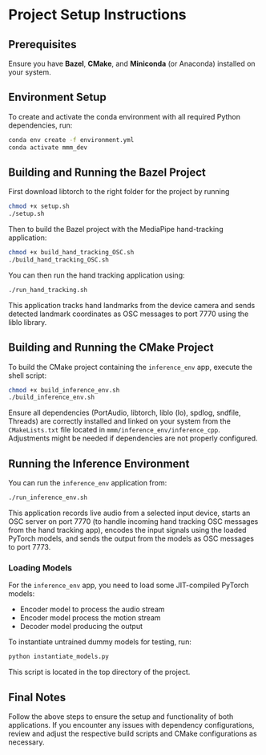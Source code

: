 
# Project Setup Instructions

## Prerequisites
Ensure you have **Bazel**, **CMake**, and **Miniconda** (or Anaconda) installed on your system.

## Environment Setup
To create and activate the conda environment with all required Python dependencies, run:

```bash
conda env create -f environment.yml
conda activate mmm_dev
```

## Building and Running the Bazel Project

First download libtorch to the right folder for the project by running

```bash
chmod +x setup.sh
./setup.sh
```

Then to build the Bazel project with the MediaPipe hand-tracking application:

```bash
chmod +x build_hand_tracking_OSC.sh
./build_hand_tracking_OSC.sh
```

You can then run the hand tracking application using:

```bash
./run_hand_tracking.sh
```

This application tracks hand landmarks from the device camera and sends detected landmark coordinates as OSC messages to port 7770 using the liblo library.

## Building and Running the CMake Project
To build the CMake project containing the `inference_env` app, execute the shell script:

```bash
chmod +x build_inference_env.sh
./build_inference_env.sh
```

Ensure all dependencies (PortAudio, libtorch, liblo (lo), spdlog, sndfile, Threads) are correctly installed and linked on your system from the `CMakeLists.txt` file located in `mmm/inference_env/inference_cpp`. Adjustments might be needed if dependencies are not properly configured.

## Running the Inference Environment
You can run the `inference_env` application from:

```bash
./run_inference_env.sh
```

This application records live audio from a selected input device, starts an OSC server on port 7770 (to handle incoming hand tracking OSC messages from the hand tracking app), encodes the input signals using the loaded PyTorch models, and sends the output from the models as OSC messages to port 7773.

### Loading Models
For the `inference_env` app, you need to load some JIT-compiled PyTorch models:
- Encoder model to process the audio stream
- Encoder model process the motion stream
- Decoder model producing the output

To instantiate untrained dummy models for testing, run:

```bash
python instantiate_models.py
```

This script is located in the top directory of the project.

## Final Notes
Follow the above steps to ensure the setup and functionality of both applications. If you encounter any issues with dependency configurations, review and adjust the respective build scripts and CMake configurations as necessary.





